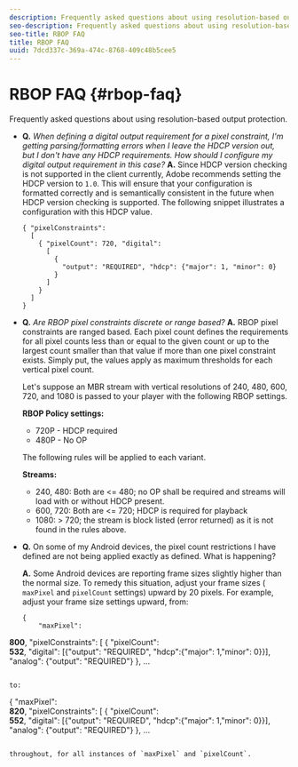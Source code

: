 ```yaml
---
description: Frequently asked questions about using resolution-based output protection.
seo-description: Frequently asked questions about using resolution-based output protection.
seo-title: RBOP FAQ
title: RBOP FAQ
uuid: 7dcd337c-369a-474c-8768-409c48b5cee5
---
```


# RBOP FAQ {#rbop-faq}

Frequently asked questions about using resolution-based output protection.

* **Q.** *When defining a digital output requirement for a pixel constraint, I'm getting parsing/formatting errors when I leave the HDCP version out, but I don't have any HDCP requirements. How should I configure my digital output requirement in this case?* **A.** Since HDCP version checking is not supported in the client currently, Adobe recommends setting the HDCP version to `1.0`. This will ensure that your configuration is formatted correctly and is semantically consistent in the future when HDCP version checking is supported. The following snippet illustrates a configuration with this HDCP value. 

  ```
  { "pixelConstraints":  
    [  
      { "pixelCount": 720, "digital":  
        [  
          {  
            "output": "REQUIRED", "hdcp": {"major": 1, "minor": 0}  
          }  
        ]  
      }  
    ]  
  }
  ```

* **Q.** *Are RBOP pixel constraints discrete or range based?* **A.** RBOP pixel constraints are ranged based. Each pixel count defines the requirements for all pixel counts less than or equal to the given count or up to the largest count smaller than that value if more than one pixel constraint exists. Simply put, the values apply as maximum thresholds for each vertical pixel count.

  Let's suppose an MBR stream with vertical resolutions of 240, 480, 600, 720, and 1080 is passed to your player with the following RBOP settings.

  **RBOP Policy settings:**

    * 720P - HDCP required 
    * 480P - No OP

  The following rules will be applied to each variant.

  **Streams:**

    * 240, 480: Both are <= 480; no OP shall be required and streams will load with or without HDCP present.
    * 600, 720: Both are <= 720; HDCP is required for playback 
    * 1080: > 720; the stream is block listed (error returned) as it is not found in the rules above.

* **Q.** On some of my Android devices, the pixel count restrictions I have defined are not being applied exactly as defined. What is happening?

  **A.** Some Android devices are reporting frame sizes slightly higher than the normal size. To remedy this situation, adjust your frame sizes ( `maxPixel` and `pixelCount` settings) upward by 20 pixels. For example, adjust your frame size settings upward, from: 

  ```
  { 
      "maxPixel":  
<b>800</b>, 
      "pixelConstraints": [ 
          { "pixelCount":  
<b>532</b>, 
            "digital": [{"output": "REQUIRED", "hdcp":{"major": 1,"minor": 0}}], 
            "analog": {"output": "REQUIRED"} 
          }, 
  ... 
  
  ```

  to: 

  ```
  { 
      "maxPixel":  
<b>820</b>, 
      "pixelConstraints": [ 
          { "pixelCount":  
<b>552</b>, 
            "digital": [{"output": "REQUIRED", "hdcp":{"major": 1,"minor": 0}}], 
            "analog": {"output": "REQUIRED"} 
          }, 
  ... 
  
  ```

  throughout, for all instances of `maxPixel` and `pixelCount`.

